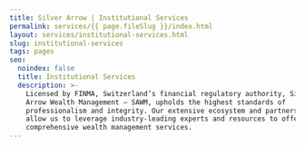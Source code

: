 ```yaml
---
title: Silver Arrow | Institutional Services
permalink: services/{{ page.fileSlug }}/index.html
layout: services/institutional-services.html
slug: institutional-services
tags: pages
seo:
  noindex: false
  title: Institutional Services
  description: >-
    Licensed by FINMA, Switzerland’s financial regulatory authority, Silver
    Arrow Wealth Management — SAWM, upholds the highest standards of
    professionalism and integrity. Our extensive ecosystem and partnership model
    allow us to leverage industry-leading experts and resources to offer
    comprehensive wealth management services.
---
```



